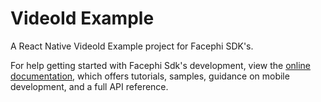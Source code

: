 # VideoId Example

A React Native VideoId Example project for Facephi SDK's.

For help getting started with Facephi Sdk's development, view the
[online documentation](https://facephi.github.io/sdk-mobile-documentation/docs/react/Mobile_SDK), which offers tutorials,
samples, guidance on mobile development, and a full API reference.
